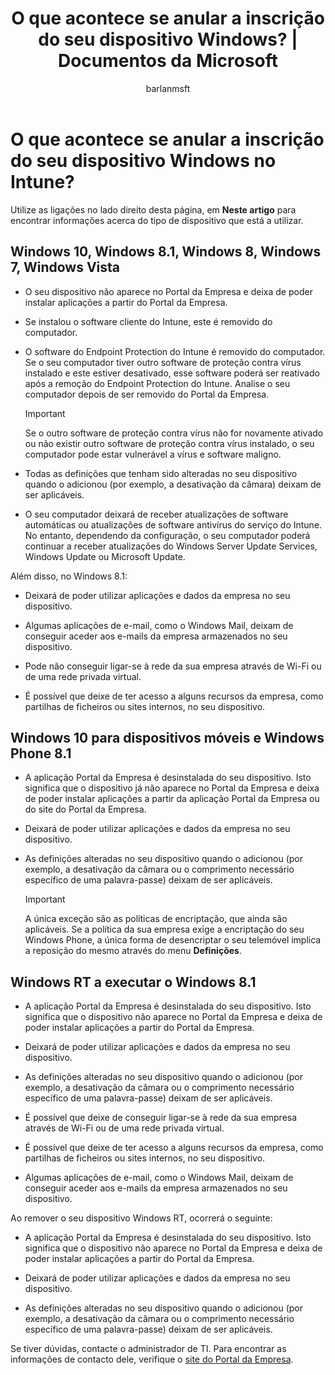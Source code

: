 ﻿---
title: "O que acontece se anular a inscrição do seu dispositivo Windows? | Documentos da Microsoft"
description: 
keywords: 
author: barlanmsft
ms.author: barlan
manager: angrobe
ms.date: 01/23/2017
ms.topic: article
ms.prod: 
ms.service: microsoft-intune
ms.technology: 
ms.assetid: 47e03edb-0c57-4e25-8e89-4a1069267b8c
searchScope: User help
ROBOTS: 
ms.reviewer: priyar
ms.suite: ems
ms.custom: intune-enduser
ms.openlocfilehash: 3de9589c46250727b1994381c24c68e6e2b90da2
ms.sourcegitcommit: 34cfebfc1d8b81032f4d41869d74dda559e677e2
ms.translationtype: HT
ms.contentlocale: pt-PT
ms.lasthandoff: 07/01/2017
---
# <a name="what-happens-if-you-unenroll-your-windows-device-from-intune"></a>O que acontece se anular a inscrição do seu dispositivo Windows no Intune?

Utilize as ligações no lado direito desta página, em **Neste artigo** para encontrar informações acerca do tipo de dispositivo que está a utilizar.


## <a name="windows-10-windows-81-windows-8-windows-7-windows-vista"></a>Windows 10, Windows 8.1, Windows 8, Windows 7, Windows Vista

-   O seu dispositivo não aparece no Portal da Empresa e deixa de poder instalar aplicações a partir do Portal da Empresa.

-   Se instalou o software cliente do Intune, este é removido do computador.

-   O software do Endpoint Protection do Intune é removido do computador. Se o seu computador tiver outro software de proteção contra vírus instalado e este estiver desativado, esse software poderá ser reativado após a remoção do Endpoint Protection do Intune. Analise o seu computador depois de ser removido do Portal da Empresa.

    > [!IMPORTANT]
    > Se o outro software de proteção contra vírus não for novamente ativado ou não existir outro software de proteção contra vírus instalado, o seu computador pode estar vulnerável a vírus e software maligno.

-   Todas as definições que tenham sido alteradas no seu dispositivo quando o adicionou (por exemplo, a desativação da câmara) deixam de ser aplicáveis.

-   O seu computador deixará de receber atualizações de software automáticas ou atualizações de software antivírus do serviço do Intune. No entanto, dependendo da configuração, o seu computador poderá continuar a receber atualizações do Windows Server Update Services, Windows Update ou Microsoft Update.

Além disso, no Windows 8.1:

-   Deixará de poder utilizar aplicações e dados da empresa no seu dispositivo.

-   Algumas aplicações de e-mail, como o Windows Mail, deixam de conseguir aceder aos e-mails da empresa armazenados no seu dispositivo.

-   Pode não conseguir ligar-se à rede da sua empresa através de Wi-Fi ou de uma rede privada virtual.

-   É possível que deixe de ter acesso a alguns recursos da empresa, como partilhas de ficheiros ou sites internos, no seu dispositivo.

## <a name="windows-10-mobile-and-windows-phone-81"></a>Windows 10 para dispositivos móveis e Windows Phone 8.1

-   A aplicação Portal da Empresa é desinstalada do seu dispositivo. Isto significa que o dispositivo já não aparece no Portal da Empresa e deixa de poder instalar aplicações a partir da aplicação Portal da Empresa ou do site do Portal da Empresa.

-   Deixará de poder utilizar aplicações e dados da empresa no seu dispositivo.

-   As definições alteradas no seu dispositivo quando o adicionou (por exemplo, a desativação da câmara ou o comprimento necessário específico de uma palavra-passe) deixam de ser aplicáveis.

    > [!IMPORTANT]
    > A única exceção são as políticas de encriptação, que ainda são aplicáveis. Se a política da sua empresa exige a encriptação do seu Windows Phone, a única forma de desencriptar o seu telemóvel implica a reposição do mesmo através do menu **Definições**.

## <a name="windows-rt-running-windows-81"></a>Windows RT a executar o Windows 8.1

-   A aplicação Portal da Empresa é desinstalada do seu dispositivo. Isto significa que o dispositivo não aparece no Portal da Empresa e deixa de poder instalar aplicações a partir do Portal da Empresa.

-   Deixará de poder utilizar aplicações e dados da empresa no seu dispositivo.

-   As definições alteradas no seu dispositivo quando o adicionou (por exemplo, a desativação da câmara ou o comprimento necessário específico de uma palavra-passe) deixam de ser aplicáveis.

-   É possível que deixe de conseguir ligar-se à rede da sua empresa através de Wi-Fi ou de uma rede privada virtual.

-   É possível que deixe de ter acesso a alguns recursos da empresa, como partilhas de ficheiros ou sites internos, no seu dispositivo.

-   Algumas aplicações de e-mail, como o Windows Mail, deixam de conseguir aceder aos e-mails da empresa armazenados no seu dispositivo.

Ao remover o seu dispositivo Windows RT, ocorrerá o seguinte:

-   A aplicação Portal da Empresa é desinstalada do seu dispositivo. Isto significa que o dispositivo não aparece no Portal da Empresa e deixa de poder instalar aplicações a partir do Portal da Empresa.

-   Deixará de poder utilizar aplicações e dados da empresa no seu dispositivo.

-   As definições alteradas no seu dispositivo quando o adicionou (por exemplo, a desativação da câmara ou o comprimento necessário específico de uma palavra-passe) deixam de ser aplicáveis.

Se tiver dúvidas, contacte o administrador de TI. Para encontrar as informações de contacto dele, verifique o [site do Portal da Empresa](http://portal.manage.microsoft.com).
